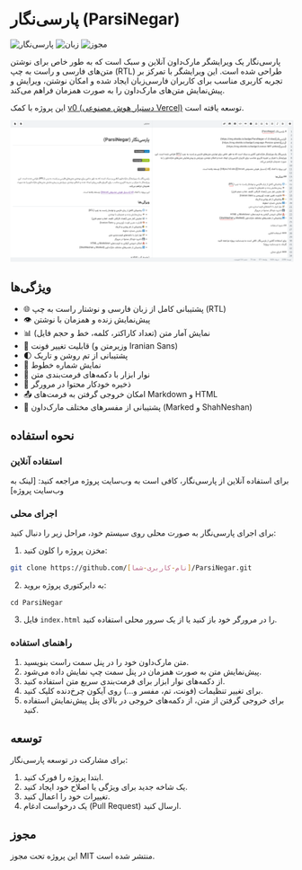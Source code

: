 # پارسی‌نگار (ParsiNegar)

![پارسی‌نگار](https://img.shields.io/badge/ParsiNegar-v1.0-blue)
![زبان](https://img.shields.io/badge/Language-Persian-green)
![مجوز](https://img.shields.io/badge/License-MIT-yellow)

پارسی‌نگار یک ویرایشگر مارک‌داون آنلاین و سبک است که به طور خاص برای نوشتن متن‌های فارسی و راست به چپ (RTL) طراحی شده است. این ویرایشگر با تمرکز بر تجربه کاربری مناسب برای کاربران فارسی‌زبان ایجاد شده و امکان نوشتن، ویرایش و پیش‌نمایش متن‌های مارک‌داون را به صورت همزمان فراهم می‌کند.

این پروژه با کمک [v0 (دستیار هوش مصنوعی Vercel)](https://v0.dev) توسعه یافته است.

![تصویر](pic/screenshot.png)

## ویژگی‌ها

- 🌐 پشتیبانی کامل از زبان فارسی و نوشتار راست به چپ (RTL)
- 👁️ پیش‌نمایش زنده و همزمان با نوشتن
- 📊 نمایش آمار متن (تعداد کاراکتر، کلمه، خط و حجم فایل)
- 🎨 قابلیت تغییر فونت (وزیرمتن و Iranian Sans)
- 🌓 پشتیبانی از تم روشن و تاریک
- 🔢 نمایش شماره خطوط
- 📝 نوار ابزار با دکمه‌های فرمت‌بندی متن
- 💾 ذخیره خودکار محتوا در مرورگر
- 📤 امکان خروجی گرفتن به فرمت‌های Markdown و HTML
- 🔄 پشتیبانی از مفسرهای مختلف مارک‌داون (Marked و ShahNeshan)

## نحوه استفاده

### استفاده آنلاین

برای استفاده آنلاین از پارسی‌نگار، کافی است به وب‌سایت پروژه مراجعه کنید:
[لینک به وب‌سایت پروژه]

### اجرای محلی

برای اجرای پارسی‌نگار به صورت محلی روی سیستم خود، مراحل زیر را دنبال کنید:

1. مخزن پروژه را کلون کنید:
```bash
git clone https://github.com/[نام-کاربری-شما]/ParsiNegar.git

```

2. به دایرکتوری پروژه بروید:

```shellscript
cd ParsiNegar
```

3. فایل `index.html` را در مرورگر خود باز کنید یا از یک سرور محلی استفاده کنید.


### راهنمای استفاده

1. متن مارک‌داون خود را در پنل سمت راست بنویسید.
2. پیش‌نمایش متن به صورت همزمان در پنل سمت چپ نمایش داده می‌شود.
3. از دکمه‌های نوار ابزار برای فرمت‌بندی سریع متن استفاده کنید.
4. برای تغییر تنظیمات (فونت، تم، مفسر و...) روی آیکون چرخ‌دنده کلیک کنید.
5. برای خروجی گرفتن از متن، از دکمه‌های خروجی در بالای پنل پیش‌نمایش استفاده کنید.


## توسعه

برای مشارکت در توسعه پارسی‌نگار:

1. ابتدا پروژه را فورک کنید.
2. یک شاخه جدید برای ویژگی یا اصلاح خود ایجاد کنید.
3. تغییرات خود را اعمال کنید.
4. یک درخواست ادغام (Pull Request) ارسال کنید.


## مجوز

این پروژه تحت مجوز MIT منتشر شده است.
